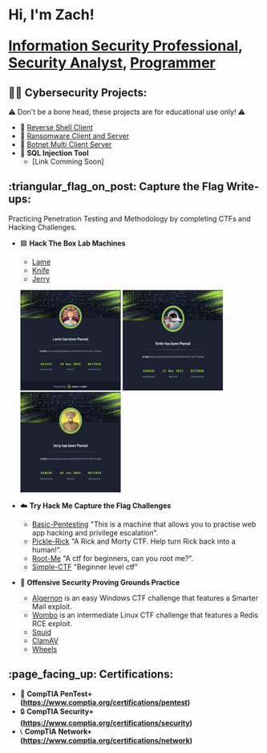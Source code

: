 <h1>Hi, I'm Zach!
  
<a href="https://www.linkedin.com/in/zach-middleton/">Information Security Professional</a>, <a href="https://zachmiddleton.info">Security Analyst</a>, <a href="https://github.com/zmiddle">Programmer</a>
</h1>

<h2>👨‍💻 Cybersecurity Projects:</h2>

:warning: Don't be a bone head, these projects are for educational use only! :warning:

- :shell: <a href="https://github.com/zmiddle/Reverse-Shell-Client/tree/main">Reverse Shell Client</a>
- 🔐 <a href="https://github.com/zmiddle/Ransomware">Ransomware Client and Server</a>
- 🤖 <a href="https://github.com/zmiddle/Botnet-Multi-Client-Server/tree/main">Botnet Multi Client Server</a>
- 💉 <b>SQL Injection Tool</b>
  - [Link Comming Soon]

<h2>:triangular_flag_on_post: Capture the Flag Write-ups:</h2>

Practicing Penetration Testing and Methodology by completing CTFs and Hacking Challenges.

- 🟩 <b>Hack The Box Lab Machines</b>

  - <a href="https://github.com/zmiddle/CTF-Writeups/blob/main/HackTheBox/Lame.md">Lame</a>
  - <a href="https://github.com/zmiddle/CTF-Writeups/blob/main/HackTheBox/Knife.md">Knife</a>
  - <a href="https://github.com/zmiddle/CTF-Writeups/blob/main/HackTheBox/Jerry.md">Jerry</a>
  
  [<img height="200" width="200px" src="https://github.com/zmiddle/CTF-Writeups/blob/main/HackTheBox/lame/Lame%20Pwned.png" />](https://www.hackthebox.com/achievement/machine/259690/1) [<img height="200" width="200px" src="https://github.com/zmiddle/CTF-Writeups/blob/main/HackTheBox/knife/Knife%20Pwned.png" />](https://www.hackthebox.com/achievement/machine/259690/347) [<img height="200" width="200px" src="https://github.com/zmiddle/CTF-Writeups/blob/main/HackTheBox/jerry/Jerry%20Pwned.png" />](https://www.hackthebox.com/achievement/machine/259690/144)


- ☁️ <b>Try Hack Me Capture the Flag Challenges</b>

  - <a href="https://github.com/zmiddle/CTF-Writeups/blob/main/TryHackMe/Basic-Pentesting.md">Basic-Pentesting</a> "This is a machine that allows you to practise web app hacking and privilege escalation".
  - <a href="https://github.com/zmiddle/CTF-Writeups/blob/main/TryHackMe/Pickle-Rick.md">Pickle-Rick</a> "A Rick and Morty CTF. Help turn Rick back into a human!".
  - <a href="https://github.com/zmiddle/CTF-Writeups/blob/main/TryHackMe/Root-Me.md">Root-Me</a> "A ctf for beginners, can you root me?".
  - <a href="https://github.com/zmiddle/CTF-Writeups/blob/main/TryHackMe/Simple-CTF.md">Simple-CTF</a> "Beginner level ctf"
  
- 🔵 <b>Offensive Security Proving Grounds Practice</b>

  - <a href="https://github.com/zmiddle/CTF-Writeups/tree/main/OSPG/Algernon">Algernon</a> is an easy Windows CTF challenge that features a Smarter Mail exploit.
  - <a href="https://github.com/zmiddle/CTF-Writeups/tree/main/OSPG/Wombo">Wombo</a> is an intermediate Linux CTF challenge that features a Redis RCE exploit.
  - <a href="https://github.com/zmiddle/CTF-Writeups/tree/main/OSPG/Squid">Squid</a>
  - <a href="https://github.com/zmiddle/CTF-Writeups/tree/main/OSPG/ClamAV">ClamAV</a>
  - <a href="https://github.com/zmiddle/CTF-Writeups/tree/main/OSPG/Wheels">Wheels</a>

<h2>:page_facing_up: Certifications:</h2>

- 🔏 <b>CompTIA PenTest+ (https://www.comptia.org/certifications/pentest)</b>
- 🔒 <b>CompTIA Security+ (https://www.comptia.org/certifications/security)</b>
- 📞 <b>CompTIA Network+ (https://www.comptia.org/certifications/network)</b>
